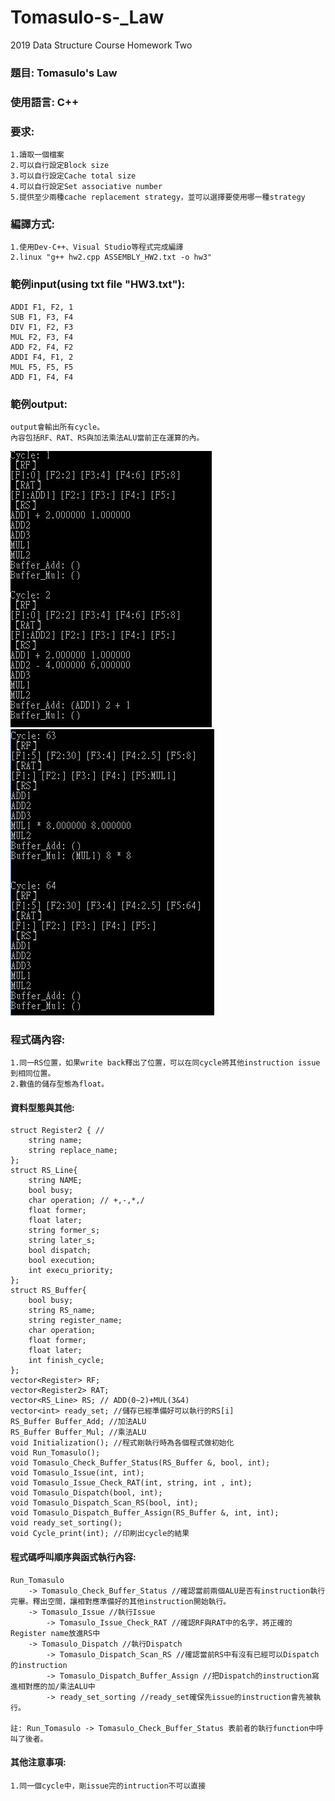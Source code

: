 # Tomasulo-s-_Law
2019 Data Structure Course Homework Two

### 題目: Tomasulo's Law

### 使用語言: C++

### 要求:
    1.讀取一個檔案
    2.可以自行設定Block size
    3.可以自行設定Cache total size    
    4.可以自行設定Set associative number
    5.提供至少兩種cache replacement strategy，並可以選擇要使用哪一種strategy

### 編譯方式:
	1.使用Dev-C++、Visual Studio等程式完成編譯
	2.linux "g++ hw2.cpp ASSEMBLY_HW2.txt -o hw3"
	
### 範例input(using txt file "HW3.txt"):
	ADDI F1, F2, 1
	SUB F1, F3, F4
	DIV F1, F2, F3
	MUL F2, F3, F4
	ADD F2, F4, F2
	ADDI F4, F1, 2
	MUL F5, F5, F5
	ADD F1, F4, F4	

### 範例output:

	output會輸出所有cycle。
	內容包括RF、RAT、RS與加法乘法ALU當前正在運算的內。
![image](https://github.com/sam34andy/Tomasulo-s-_Law/blob/master/output1.JPG)
![image](https://github.com/sam34andy/Tomasulo-s-_Law/blob/master/output2.JPG)

### 程式碼內容:
	1.同一RS位置，如果write back釋出了位置，可以在同cycle將其他instruction issue到相同位置。
	2.數值的儲存型態為float。
#### 資料型態與其他:
	struct Register2 { // 
		string name;
		string replace_name;
	};
	struct RS_Line{
		string NAME;
		bool busy;                        
		char operation; // +,-,*,/
		float former; 
		float later;
		string former_s;
		string later_s;
		bool dispatch;
		bool execution;
		int execu_priority;
	};
	struct RS_Buffer{
		bool busy;
		string RS_name;
		string register_name;
		char operation;
		float former;
		float later;
		int finish_cycle;
	};
	vector<Register> RF;
	vector<Register2> RAT;
	vector<RS_Line> RS; // ADD(0~2)+MUL(3&4)
	vector<int> ready_set; //儲存已經準備好可以執行的RS[i]
	RS_Buffer Buffer_Add; //加法ALU
	RS_Buffer Buffer_Mul; //乘法ALU
	void Initialization(); //程式剛執行時為各個程式做初始化
	void Run_Tomasulo();
	void Tomasulo_Check_Buffer_Status(RS_Buffer &, bool, int);
	void Tomasulo_Issue(int, int);
	void Tomasulo_Issue_Check_RAT(int, string, int , int);
	void Tomasulo_Dispatch(bool, int); 
	void Tomasulo_Dispatch_Scan_RS(bool, int);
	void Tomasulo_Dispatch_Buffer_Assign(RS_Buffer &, int, int);
	void ready_set_sorting();
	void Cycle_print(int); //印刷出cycle的結果
	
#### 程式碼呼叫順序與函式執行內容:
	Run_Tomasulo 
		-> Tomasulo_Check_Buffer_Status //確認當前兩個ALU是否有instruction執行完畢。釋出空間，讓相對應準備好的其他instruction開始執行。
		-> Tomasulo_Issue //執行Issue
			-> Tomasulo_Issue_Check_RAT //確認RF與RAT中的名字，將正確的Register name放進RS中
		-> Tomasulo_Dispatch //執行Dispatch
			-> Tomasulo_Dispatch_Scan_RS //確認當前RS中有沒有已經可以Dispatch的instruction
			-> Tomasulo_Dispatch_Buffer_Assign //把Dispatch的instruction寫進相對應的加/乘法ALU中
			-> ready_set_sorting //ready_set確保先issue的instruction會先被執行。
	
	註: Run_Tomasulo -> Tomasulo_Check_Buffer_Status 表前者的執行function中呼叫了後者。
	
#### 其他注意事項:
	1.同一個cycle中，剛issue完的intruction不可以直接

